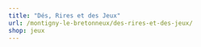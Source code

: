 ```yaml
---
title: "Dés, Rires et des Jeux"
url: /montigny-le-bretonneux/des-rires-et-des-jeux/
shop: jeux
---
```

